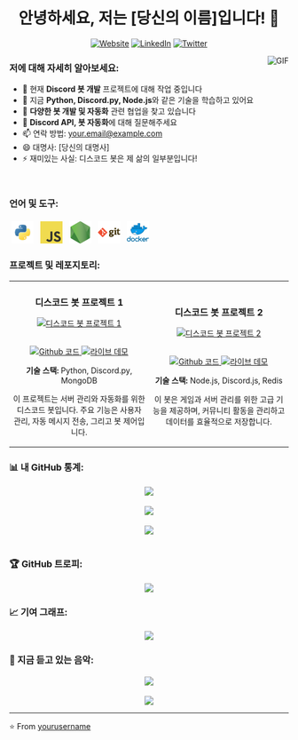 <h1 align="center">안녕하세요, 저는 [당신의 이름]입니다! 👋</h1>

<p align="center">
  <a href="https://your-website.com"><img src="https://img.shields.io/badge/Website-3b5998?style=flat-square&logo=google-chrome&logoColor=white" alt="Website"></a>
  <a href="https://linkedin.com/in/yourusername"><img src="https://img.shields.io/badge/-LinkedIn-0e76a8?style=flat-square&logo=Linkedin&logoColor=white" alt="LinkedIn"></a>
  <a href="https://twitter.com/yourusername"><img src="https://img.shields.io/badge/-Twitter-00acee?style=flat-square&logo=Twitter&logoColor=white" alt="Twitter"></a>
</p>

<img align="right" height="270px" alt="GIF" src="https://i.pinimg.com/originals/e4/26/70/e426702edf874b181aced1e2fa5c6cde.gif" />

### 저에 대해 자세히 알아보세요:

- 🔭 현재 **Discord 봇 개발** 프로젝트에 대해 작업 중입니다
- 🌱 지금 **Python, Discord.py, Node.js**와 같은 기술을 학습하고 있어요
- 👯 **다양한 봇 개발 및 자동화** 관련 협업을 찾고 있습니다
- 💬 **Discord API, 봇 자동화**에 대해 질문해주세요
- 📫 연락 방법: your.email@example.com
- 😄 대명사: [당신의 대명사]
- ⚡ 재미있는 사실: 디스코드 봇은 제 삶의 일부분입니다!

<br>

### 언어 및 도구:

<p align="left">
  <img src="https://raw.githubusercontent.com/github/explore/80688e429a7d4ef2fca1e82350fe8e3517d3494d/topics/python/python.png" alt="Python" height="40" style="vertical-align:top; margin:4px">
  <img src="https://raw.githubusercontent.com/github/explore/80688e429a7d4ef2fca1e82350fe8e3517d3494d/topics/javascript/javascript.png" alt="Javascript" height="40" style="vertical-align:top; margin:4px">
  <img src="https://raw.githubusercontent.com/github/explore/80688e429a7d4ef2fca1e82350fe8e3517d3494d/topics/nodejs/nodejs.png" alt="Node.js" height="40" style="vertical-align:top; margin:4px">
  <img src="https://raw.githubusercontent.com/github/explore/80688e429a7d4ef2fca1e82350fe8e3517d3494d/topics/git/git.png" alt="Git" height="40" style="vertical-align:top; margin:4px">
  <img src="https://raw.githubusercontent.com/github/explore/6c7082258baf2c6ae9533bc6e942cdeae1c8b032/topics/docker/docker.png" alt="Docker" height="40" style="vertical-align:top; margin:4px">
  <!-- 더 많은 기술 아이콘 추가 -->
</p>

### 프로젝트 및 레포지토리:

<table>
  <tr>
    <td width="50%">
      <h3 align="center">디스코드 봇 프로젝트 1</h3>
      <div align="center">  
        <a href="https://github.com/yourusername/bot-project1" target="_blank">
          <img src="https://github.com/yourusername/bot-project1/raw/main/assets/preview.png" alt="디스코드 봇 프로젝트 1" height="200px">
        </a>
        <br>
        <br>
        <p>
          <a href="https://github.com/yourusername/bot-project1" target="_blank">
            <img src="https://img.shields.io/badge/코드-github-blue?style=for-the-badge&logo=github" alt="Github 코드">
          </a>  
          <a href="https://bot-project1-demo.com" target="_blank">
            <img src="https://img.shields.io/badge/라이브-데모-green?style=for-the-badge&logo=appveyor" alt="라이브 데모">
          </a>
        </p>
        <p><strong>기술 스택:</strong> Python, Discord.py, MongoDB</p>
        <p>이 프로젝트는 서버 관리와 자동화를 위한 디스코드 봇입니다. 주요 기능은 사용자 관리, 자동 메시지 전송, 그리고 봇 제어입니다.</p>
      </div>
    </td>
    <td width="50%">
      <h3 align="center">디스코드 봇 프로젝트 2</h3>
      <div align="center">  
        <a href="https://github.com/yourusername/bot-project2" target="_blank">
          <img src="https://github.com/yourusername/bot-project2/raw/main/assets/preview.png" alt="디스코드 봇 프로젝트 2" height="200px">
        </a>
        <br>
        <br>
        <p>
          <a href="https://github.com/yourusername/bot-project2" target="_blank">
            <img src="https://img.shields.io/badge/코드-github-blue?style=for-the-badge&logo=github" alt="Github 코드">
          </a>  
          <a href="https://bot-project2-demo.com" target="_blank">
            <img src="https://img.shields.io/badge/라이브-데모-green?style=for-the-badge&logo=appveyor" alt="라이브 데모">
          </a>
        </p>
        <p><strong>기술 스택:</strong> Node.js, Discord.js, Redis</p>
        <p>이 봇은 게임과 서버 관리를 위한 고급 기능을 제공하며, 커뮤니티 활동을 관리하고 데이터를 효율적으로 저장합니다.</p>
      </div>
    </td>
  </tr>
  <!-- 더 많은 레포지토리 추가 -->
</table>

### 📊 내 GitHub 통계:

<div align="center">
  <img src="https://github-readme-stats.vercel.app/api?username=yourusername&show_icons=true&count_private=true&hide_border=true" align="center" />
</div>  
<br/>

<div align="center">
  <img src="https://github-readme-streak-stats.herokuapp.com/?user=yourusername&theme=light&hide_border=true" align="center" />
</div>
<br/>

<div align="center">
  <img src="https://github-readme-stats.vercel.app/api/top-langs/?username=yourusername&hide_border=true&layout=compact" align="center" />
</div>
<br/>

### 🏆 GitHub 트로피:
<div align="center">
  <img src="https://github-profile-trophy.vercel.app/?username=yourusername&margin-w=15" align="center" />
</div>

### 📈 기여 그래프:
<div align="center">
  <img src="https://activity-graph.herokuapp.com/graph?username=yourusername&theme=minimal" align="center" />
</div> 

### 🎵 지금 듣고 있는 음악:
<div align="center">
  <img src="https://spotify-github-profile.vercel.app/api/view?uid=YOUR_SPOTIFY_USER_ID&cover_image=true&theme=default" align="center" />
</div>  

<br/>

<div align="center">
<img src="https://komarev.com/ghpvc/?username=yourusername&&style=flat-square" align="center" />
</div>

---

⭐️ From [yourusername](https://github.com/yourusername)
